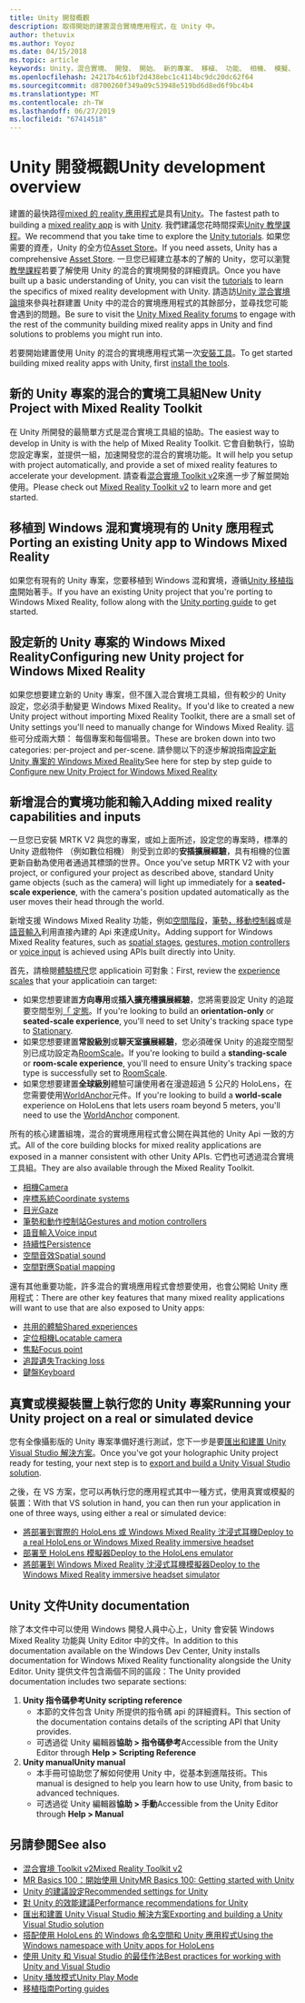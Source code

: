 ```yaml
---
title: Unity 開發概觀
description: 取得開始的建置混合實境應用程式，在 Unity 中。
author: thetuvix
ms.author: Yoyoz
ms.date: 04/15/2018
ms.topic: article
keywords: Unity，混合實境、 開發、 開始、 新的專案、 移植、 功能、 相機、 模擬、 模擬、 文件
ms.openlocfilehash: 24217b4c61bf2d438ebc1c4114bc9dc20dc62f64
ms.sourcegitcommit: d8700260f349a09c53948e519bd6d8ed6f9bc4b4
ms.translationtype: MT
ms.contentlocale: zh-TW
ms.lasthandoff: 06/27/2019
ms.locfileid: "67414518"
---
```

# <a name="unity-development-overview"></a><span data-ttu-id="7a8b8-104">Unity 開發概觀</span><span class="sxs-lookup"><span data-stu-id="7a8b8-104">Unity development overview</span></span>

<span data-ttu-id="7a8b8-105">建置的最快路徑[mixed 的 reality 應用程式](app-views.md)是具有[Unity](http://aka.ms/HoloLensUnity)。</span><span class="sxs-lookup"><span data-stu-id="7a8b8-105">The fastest path to building a [mixed reality app](app-views.md) is with [Unity](http://aka.ms/HoloLensUnity).</span></span> <span data-ttu-id="7a8b8-106">我們建議您花時間探索[Unity 教學課程](https://unity3d.com/learn/tutorials)。</span><span class="sxs-lookup"><span data-stu-id="7a8b8-106">We recommend that you take time to explore the [Unity tutorials](https://unity3d.com/learn/tutorials).</span></span> <span data-ttu-id="7a8b8-107">如果您需要的資產，Unity 的全方位[Asset Store](https://www.assetstore.unity3d.com/)。</span><span class="sxs-lookup"><span data-stu-id="7a8b8-107">If you need assets, Unity has a comprehensive [Asset Store](https://www.assetstore.unity3d.com/).</span></span> <span data-ttu-id="7a8b8-108">一旦您已經建立基本的了解的 Unity，您可以瀏覽[教學課程](tutorials.md)若要了解使用 Unity 的混合的實境開發的詳細資訊。</span><span class="sxs-lookup"><span data-stu-id="7a8b8-108">Once you have built up a basic understanding of Unity, you can visit the [tutorials](tutorials.md) to learn the specifics of mixed reality development with Unity.</span></span> <span data-ttu-id="7a8b8-109">請造訪[Unity 混合實境論壇](http://forum.unity3d.com/forums/hololens.102/)來參與社群建置 Unity 中的混合的實境應用程式的其餘部分，並尋找您可能會遇到的問題。</span><span class="sxs-lookup"><span data-stu-id="7a8b8-109">Be sure to visit the [Unity Mixed Reality forums](http://forum.unity3d.com/forums/hololens.102/) to engage with the rest of the community building mixed reality apps in Unity and find solutions to problems you might run into.</span></span>


<span data-ttu-id="7a8b8-110">若要開始建置使用 Unity 的混合的實境應用程式第一次[安裝工具](install-the-tools.md)。</span><span class="sxs-lookup"><span data-stu-id="7a8b8-110">To get started building mixed reality apps with Unity, first [install the tools](install-the-tools.md).</span></span> 

## <a name="new-unity-project-with-mixed-reality-toolkit"></a><span data-ttu-id="7a8b8-111">新的 Unity 專案的混合的實境工具組</span><span class="sxs-lookup"><span data-stu-id="7a8b8-111">New Unity Project with Mixed Reality Toolkit</span></span> 

<span data-ttu-id="7a8b8-112">在 Unity 所開發的最簡單方式是混合實境工具組的協助。</span><span class="sxs-lookup"><span data-stu-id="7a8b8-112">The easiest way to develop in Unity is with the help of Mixed Reality Toolkit.</span></span> <span data-ttu-id="7a8b8-113">它會自動執行，協助您設定專案，並提供一組，加速開發您的混合的實境功能。</span><span class="sxs-lookup"><span data-stu-id="7a8b8-113">It will help you setup with project automatically, and provide a set of mixed reality features to accelerate your development.</span></span> <span data-ttu-id="7a8b8-114">請查看[混合實境 Toolkit v2](mrtk-getting-started.md)來進一步了解並開始使用。</span><span class="sxs-lookup"><span data-stu-id="7a8b8-114">Please check out [Mixed Reality Toolkit v2](mrtk-getting-started.md) to learn more and get started.</span></span> 

## <a name="porting-an-existing-unity-app-to-windows-mixed-reality"></a><span data-ttu-id="7a8b8-115">移植到 Windows 混和實境現有的 Unity 應用程式</span><span class="sxs-lookup"><span data-stu-id="7a8b8-115">Porting an existing Unity app to Windows Mixed Reality</span></span>

<span data-ttu-id="7a8b8-116">如果您有現有的 Unity 專案，您要移植到 Windows 混和實境，遵循[Unity 移植指南](porting-guides.md)開始著手。</span><span class="sxs-lookup"><span data-stu-id="7a8b8-116">If you have an existing Unity project that you're porting to Windows Mixed Reality, follow along with the [Unity porting guide](porting-guides.md) to get started.</span></span>

## <a name="configuring-new-unity-project-for-windows-mixed-reality"></a><span data-ttu-id="7a8b8-117">設定新的 Unity 專案的 Windows Mixed Reality</span><span class="sxs-lookup"><span data-stu-id="7a8b8-117">Configuring new Unity project for Windows Mixed Reality</span></span>

<span data-ttu-id="7a8b8-118">如果您想要建立新的 Unity 專案，但不匯入混合實境工具組，但有較少的 Unity 設定，您必須手動變更 Windows Mixed Reality。</span><span class="sxs-lookup"><span data-stu-id="7a8b8-118">If you'd like to created a new Unity project without importing Mixed Reality Toolkit, there are a small set of Unity settings you'll need to manually change for Windows Mixed Reality.</span></span> <span data-ttu-id="7a8b8-119">這些可分成兩大類： 每個專案和每個場景。</span><span class="sxs-lookup"><span data-stu-id="7a8b8-119">These are broken down into two categories: per-project and per-scene.</span></span> <span data-ttu-id="7a8b8-120">請參閱以下的逐步解說指南[設定新 Unity 專案的 Windows Mixed Reality](Configure-Unity-Project.md)</span><span class="sxs-lookup"><span data-stu-id="7a8b8-120">See here for step by step guide to [Configure new Unity Project for Windows Mixed Reality](Configure-Unity-Project.md)</span></span>

## <a name="adding-mixed-reality-capabilities-and-inputs"></a><span data-ttu-id="7a8b8-121">新增混合的實境功能和輸入</span><span class="sxs-lookup"><span data-stu-id="7a8b8-121">Adding mixed reality capabilities and inputs</span></span>

<span data-ttu-id="7a8b8-122">一旦您已安裝 MRTK V2 與您的專案，或如上面所述，設定您的專案時，標準的 Unity 遊戲物件 （例如數位相機） 則受到立即的**安插擴展經驗**，具有相機的位置更新自動為使用者通過其標頭的世界。</span><span class="sxs-lookup"><span data-stu-id="7a8b8-122">Once you've setup MRTK V2 with your project, or configured your project as described above, standard Unity game objects (such as the camera) will light up immediately for a **seated-scale experience**, with the camera's position updated automatically as the user moves their head through the world.</span></span>

<span data-ttu-id="7a8b8-123">新增支援 Windows Mixed Reality 功能，例如[空間階段](coordinate-systems.md#spatial-coordinate-systems)，[筆勢，移動控制器](gestures-and-motion-controllers-in-unity.md)或是[語音輸入](voice-input-in-unity.md)利用直接內建的 Api 來達成Unity。</span><span class="sxs-lookup"><span data-stu-id="7a8b8-123">Adding support for Windows Mixed Reality features, such as [spatial stages](coordinate-systems.md#spatial-coordinate-systems), [gestures, motion controllers](gestures-and-motion-controllers-in-unity.md) or [voice input](voice-input-in-unity.md) is achieved using APIs built directly into Unity.</span></span> 

<span data-ttu-id="7a8b8-124">首先，請檢閱[體驗標尺](coordinate-systems.md)您 applicatioin 可對象：</span><span class="sxs-lookup"><span data-stu-id="7a8b8-124">First, review the [experience scales](coordinate-systems.md) that your applicatioin can target:</span></span>
* <span data-ttu-id="7a8b8-125">如果您想要建置**方向專用**或**插入擴充槽擴展經驗**，您將需要設定 Unity 的追蹤要空間型別[「 定態](coordinate-systems-in-unity.md#building-an-orientation-only-or-seated-scale-experience)。</span><span class="sxs-lookup"><span data-stu-id="7a8b8-125">If you're looking to build an **orientation-only** or **seated-scale experience**, you'll need to set Unity's tracking space type to [Stationary](coordinate-systems-in-unity.md#building-an-orientation-only-or-seated-scale-experience).</span></span>
* <span data-ttu-id="7a8b8-126">如果您想要建置**常設級別**或**聊天室擴展經驗**，您必須確保 Unity 的追蹤空間型別已成功設定為[RoomScale](coordinate-systems-in-unity.md#building-an-orientation-only-or-seated-scale-experience)。</span><span class="sxs-lookup"><span data-stu-id="7a8b8-126">If you're looking to build a **standing-scale** or **room-scale experience**, you'll need to ensure Unity's tracking space type is successfully set to [RoomScale](coordinate-systems-in-unity.md#building-an-orientation-only-or-seated-scale-experience).</span></span>
* <span data-ttu-id="7a8b8-127">如果您想要建置**全球級別**體驗可讓使用者在漫遊超過 5 公尺的 HoloLens，在您需要使用[WorldAnchor](coordinate-systems-in-unity.md#building-a-world-scale-experience)元件。</span><span class="sxs-lookup"><span data-stu-id="7a8b8-127">If you're looking to build a **world-scale** experience on HoloLens that lets users roam beyond 5 meters, you'll need to use the [WorldAnchor](coordinate-systems-in-unity.md#building-a-world-scale-experience) component.</span></span>

<span data-ttu-id="7a8b8-128">所有的核心建置組塊，混合的實境應用程式會公開在與其他的 Unity Api 一致的方式。</span><span class="sxs-lookup"><span data-stu-id="7a8b8-128">All of the core building blocks for mixed reality applications are exposed in a manner consistent with other Unity APIs.</span></span> <span data-ttu-id="7a8b8-129">它們也可透過混合實境工具組。</span><span class="sxs-lookup"><span data-stu-id="7a8b8-129">They are also available through the Mixed Reality Toolkit.</span></span>
* [<span data-ttu-id="7a8b8-130">相機</span><span class="sxs-lookup"><span data-stu-id="7a8b8-130">Camera</span></span>](camera-in-unity.md)
* [<span data-ttu-id="7a8b8-131">座標系統</span><span class="sxs-lookup"><span data-stu-id="7a8b8-131">Coordinate systems</span></span>](coordinate-systems-in-unity.md)
* [<span data-ttu-id="7a8b8-132">目光</span><span class="sxs-lookup"><span data-stu-id="7a8b8-132">Gaze</span></span>](gaze-in-unity.md)
* [<span data-ttu-id="7a8b8-133">筆勢和動作控制站</span><span class="sxs-lookup"><span data-stu-id="7a8b8-133">Gestures and motion controllers</span></span>](gestures-and-motion-controllers-in-unity.md)
* [<span data-ttu-id="7a8b8-134">語音輸入</span><span class="sxs-lookup"><span data-stu-id="7a8b8-134">Voice input</span></span>](voice-input-in-unity.md)
* [<span data-ttu-id="7a8b8-135">持續性</span><span class="sxs-lookup"><span data-stu-id="7a8b8-135">Persistence</span></span>](persistence-in-unity.md)
* [<span data-ttu-id="7a8b8-136">空間音效</span><span class="sxs-lookup"><span data-stu-id="7a8b8-136">Spatial sound</span></span>](spatial-sound-in-unity.md)
* [<span data-ttu-id="7a8b8-137">空間對應</span><span class="sxs-lookup"><span data-stu-id="7a8b8-137">Spatial mapping</span></span>](spatial-mapping-in-unity.md)

<span data-ttu-id="7a8b8-138">還有其他重要功能，許多混合的實境應用程式會想要使用，也會公開給 Unity 應用程式：</span><span class="sxs-lookup"><span data-stu-id="7a8b8-138">There are other key features that many mixed reality applications will want to use that are also exposed to Unity apps:</span></span>
* [<span data-ttu-id="7a8b8-139">共用的體驗</span><span class="sxs-lookup"><span data-stu-id="7a8b8-139">Shared experiences</span></span>](shared-experiences-in-unity.md)
* [<span data-ttu-id="7a8b8-140">定位相機</span><span class="sxs-lookup"><span data-stu-id="7a8b8-140">Locatable camera</span></span>](locatable-camera-in-unity.md)
* [<span data-ttu-id="7a8b8-141">焦點</span><span class="sxs-lookup"><span data-stu-id="7a8b8-141">Focus point</span></span>](focus-point-in-unity.md)
* [<span data-ttu-id="7a8b8-142">追蹤遺失</span><span class="sxs-lookup"><span data-stu-id="7a8b8-142">Tracking loss</span></span>](tracking-loss-in-unity.md)
* [<span data-ttu-id="7a8b8-143">鍵盤</span><span class="sxs-lookup"><span data-stu-id="7a8b8-143">Keyboard</span></span>](keyboard-input-in-unity.md)

## <a name="running-your-unity-project-on-a-real-or-simulated-device"></a><span data-ttu-id="7a8b8-144">真實或模擬裝置上執行您的 Unity 專案</span><span class="sxs-lookup"><span data-stu-id="7a8b8-144">Running your Unity project on a real or simulated device</span></span>

<span data-ttu-id="7a8b8-145">您有全像攝影版的 Unity 專案準備好進行測試，您下一步是要[匯出和建置 Unity Visual Studio 解決方案](exporting-and-building-a-unity-visual-studio-solution.md)。</span><span class="sxs-lookup"><span data-stu-id="7a8b8-145">Once you've got your holographic Unity project ready for testing, your next step is to [export and build a Unity Visual Studio solution](exporting-and-building-a-unity-visual-studio-solution.md).</span></span>

<span data-ttu-id="7a8b8-146">之後，在 VS 方案，您可以再執行您的應用程式其中一種方式，使用真實或模擬的裝置：</span><span class="sxs-lookup"><span data-stu-id="7a8b8-146">With that VS solution in hand, you can then run your application in one of three ways, using either a real or simulated device:</span></span>
* [<span data-ttu-id="7a8b8-147">將部署到實際的 HoloLens 或 Windows Mixed Reality 沈浸式耳機</span><span class="sxs-lookup"><span data-stu-id="7a8b8-147">Deploy to a real HoloLens or Windows Mixed Reality immersive headset</span></span>](using-visual-studio.md)
* [<span data-ttu-id="7a8b8-148">部署至 HoloLens 模擬器</span><span class="sxs-lookup"><span data-stu-id="7a8b8-148">Deploy to the HoloLens emulator</span></span>](using-the-hololens-emulator.md)
* [<span data-ttu-id="7a8b8-149">將部署到 Windows Mixed Reality 沈浸式耳機模擬器</span><span class="sxs-lookup"><span data-stu-id="7a8b8-149">Deploy to the Windows Mixed Reality immersive headset simulator</span></span>](using-the-windows-mixed-reality-simulator.md)

## <a name="unity-documentation"></a><span data-ttu-id="7a8b8-150">Unity 文件</span><span class="sxs-lookup"><span data-stu-id="7a8b8-150">Unity documentation</span></span>

<span data-ttu-id="7a8b8-151">除了本文件中可以使用 Windows 開發人員中心上，Unity 會安裝 Windows Mixed Reality 功能與 Unity Editor 中的文件。</span><span class="sxs-lookup"><span data-stu-id="7a8b8-151">In addition to this documentation available on the Windows Dev Center, Unity installs documentation for Windows Mixed Reality functionality alongside the Unity Editor.</span></span> <span data-ttu-id="7a8b8-152">Unity 提供文件包含兩個不同的區段：</span><span class="sxs-lookup"><span data-stu-id="7a8b8-152">The Unity provided documentation includes two separate sections:</span></span>
1. <span data-ttu-id="7a8b8-153">**Unity 指令碼參考**</span><span class="sxs-lookup"><span data-stu-id="7a8b8-153">**Unity scripting reference**</span></span>
    * <span data-ttu-id="7a8b8-154">本節的文件包含 Unity 所提供的指令碼 api 的詳細資料。</span><span class="sxs-lookup"><span data-stu-id="7a8b8-154">This section of the documentation contains details of the scripting API that Unity provides.</span></span>
    * <span data-ttu-id="7a8b8-155">可透過從 Unity 編輯器**協助 > 指令碼參考**</span><span class="sxs-lookup"><span data-stu-id="7a8b8-155">Accessible from the Unity Editor through **Help > Scripting Reference**</span></span>
2. <span data-ttu-id="7a8b8-156">**Unity manual**</span><span class="sxs-lookup"><span data-stu-id="7a8b8-156">**Unity manual**</span></span>
    * <span data-ttu-id="7a8b8-157">本手冊可協助您了解如何使用 Unity 中，從基本到進階技術。</span><span class="sxs-lookup"><span data-stu-id="7a8b8-157">This manual is designed to help you learn how to use Unity, from basic to advanced techniques.</span></span>
    * <span data-ttu-id="7a8b8-158">可透過從 Unity 編輯器**協助 > 手動**</span><span class="sxs-lookup"><span data-stu-id="7a8b8-158">Accessible from the Unity Editor through **Help > Manual**</span></span>

## <a name="see-also"></a><span data-ttu-id="7a8b8-159">另請參閱</span><span class="sxs-lookup"><span data-stu-id="7a8b8-159">See also</span></span>
* [<span data-ttu-id="7a8b8-160">混合實境 Toolkit v2</span><span class="sxs-lookup"><span data-stu-id="7a8b8-160">Mixed Reality Toolkit v2</span></span>](mrtk-getting-started.md)
* [<span data-ttu-id="7a8b8-161">MR Basics 100：開始使用 Unity</span><span class="sxs-lookup"><span data-stu-id="7a8b8-161">MR Basics 100: Getting started with Unity</span></span>](holograms-100.md)
* [<span data-ttu-id="7a8b8-162">Unity 的建議設定</span><span class="sxs-lookup"><span data-stu-id="7a8b8-162">Recommended settings for Unity</span></span>](recommended-settings-for-unity.md)
* [<span data-ttu-id="7a8b8-163">對 Unity 的效能建議</span><span class="sxs-lookup"><span data-stu-id="7a8b8-163">Performance recommendations for Unity</span></span>](performance-recommendations-for-unity.md)
* [<span data-ttu-id="7a8b8-164">匯出和建置 Unity Visual Studio 解決方案</span><span class="sxs-lookup"><span data-stu-id="7a8b8-164">Exporting and building a Unity Visual Studio solution</span></span>](exporting-and-building-a-unity-visual-studio-solution.md)
* [<span data-ttu-id="7a8b8-165">搭配使用 HoloLens 的 Windows 命名空間和 Unity 應用程式</span><span class="sxs-lookup"><span data-stu-id="7a8b8-165">Using the Windows namespace with Unity apps for HoloLens</span></span>](using-the-windows-namespace-with-unity-apps-for-hololens.md)
* [<span data-ttu-id="7a8b8-166">使用 Unity 和 Visual Studio 的最佳作法</span><span class="sxs-lookup"><span data-stu-id="7a8b8-166">Best practices for working with Unity and Visual Studio</span></span>](best-practices-for-working-with-unity-and-visual-studio.md)
* [<span data-ttu-id="7a8b8-167">Unity 播放模式</span><span class="sxs-lookup"><span data-stu-id="7a8b8-167">Unity Play Mode</span></span>](unity-play-mode.md)
* [<span data-ttu-id="7a8b8-168">移植指南</span><span class="sxs-lookup"><span data-stu-id="7a8b8-168">Porting guides</span></span>](porting-guides.md)
